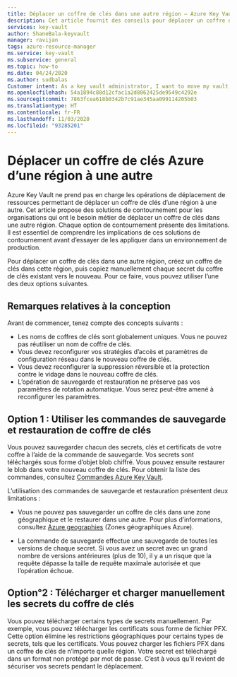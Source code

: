 ```yaml
---
title: Déplacer un coffre de clés dans une autre région – Azure Key Vault | Microsoft Docs
description: Cet article fournit des conseils pour déplacer un coffre de clés dans une autre région.
services: key-vault
author: ShaneBala-keyvault
manager: ravijan
tags: azure-resource-manager
ms.service: key-vault
ms.subservice: general
ms.topic: how-to
ms.date: 04/24/2020
ms.author: sudbalas
Customer intent: As a key vault administrator, I want to move my vault to another region.
ms.openlocfilehash: 54a1894c88d12cfac1a2d8062425de9549c4292e
ms.sourcegitcommit: 7863fcea618b0342b7c91ae345aa099114205b03
ms.translationtype: HT
ms.contentlocale: fr-FR
ms.lasthandoff: 11/03/2020
ms.locfileid: "93285201"
---
```

# <a name="move-an-azure-key-vault-across-regions"></a>Déplacer un coffre de clés Azure d’une région à une autre

Azure Key Vault ne prend pas en charge les opérations de déplacement de ressources permettant de déplacer un coffre de clés d’une région à une autre. Cet article propose des solutions de contournement pour les organisations qui ont le besoin métier de déplacer un coffre de clés dans une autre région. Chaque option de contournement présente des limitations. Il est essentiel de comprendre les implications de ces solutions de contournement avant d’essayer de les appliquer dans un environnement de production.

Pour déplacer un coffre de clés dans une autre région, créez un coffre de clés dans cette région, puis copiez manuellement chaque secret du coffre de clés existant vers le nouveau. Pour ce faire, vous pouvez utiliser l’une des deux options suivantes.

## <a name="design-considerations"></a>Remarques relatives à la conception

Avant de commencer, tenez compte des concepts suivants :

* Les noms de coffres de clés sont globalement uniques. Vous ne pouvez pas réutiliser un nom de coffre de clés.
* Vous devez reconfigurer vos stratégies d’accès et paramètres de configuration réseau dans le nouveau coffre de clés.
* Vous devez reconfigurer la suppression réversible et la protection contre le vidage dans le nouveau coffre de clés.
* L’opération de sauvegarde et restauration ne préserve pas vos paramètres de rotation automatique. Vous serez peut-être amené à reconfigurer les paramètres.

## <a name="option-1-use-the-key-vault-backup-and-restore-commands"></a>Option 1 : Utiliser les commandes de sauvegarde et restauration de coffre de clés

Vous pouvez sauvegarder chacun des secrets, clés et certificats de votre coffre à l’aide de la commande de sauvegarde. Vos secrets sont téléchargés sous forme d’objet blob chiffré. Vous pouvez ensuite restaurer le blob dans votre nouveau coffre de clés. Pour obtenir la liste des commandes, consultez [Commandes Azure Key Vault](/powershell/module/azurerm.keyvault/?view=azurermps-6.13.0#key_vault).

L’utilisation des commandes de sauvegarde et restauration présentent deux limitations :

* Vous ne pouvez pas sauvegarder un coffre de clés dans une zone géographique et le restaurer dans une autre. Pour plus d’informations, consultez [Azure geographies](https://azure.microsoft.com/global-infrastructure/geographies/) (Zones géographiques Azure).

* La commande de sauvegarde effectue une sauvegarde de toutes les versions de chaque secret. Si vous avez un secret avec un grand nombre de versions antérieures (plus de 10), il y a un risque que la requête dépasse la taille de requête maximale autorisée et que l’opération échoue.

## <a name="option-2-manually-download-and-upload-the-key-vault-secrets"></a>Option°2 : Télécharger et charger manuellement les secrets du coffre de clés

Vous pouvez télécharger certains types de secrets manuellement. Par exemple, vous pouvez télécharger les certificats sous forme de fichier PFX. Cette option élimine les restrictions géographiques pour certains types de secrets, tels que les certificats. Vous pouvez charger les fichiers PFX dans un coffre de clés de n’importe quelle région. Votre secret est téléchargé dans un format non protégé par mot de passe. C’est à vous qu’il revient de sécuriser vos secrets pendant le déplacement.